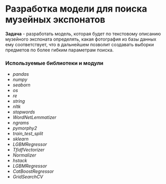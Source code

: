 # Разработка модели для поиска музейных экспонатов


**Задача** - разработать модель, которая будет по текстовому описанию музейного экспоната определять, какая фотография из базы данных ему соответствует, что в дальнейшем позволит создавать выборки предметов по более гибким параметрам поиска.

### **Используемые библиотеки и модули**
 - *pandas*
 - *numpy*
 - *seaborn*
 - *os*
 - *re*
 - *string*
 - *nltk*
 - *stopwords*
 - *WordNetLemmatizer*
 - *ngrams*
 - *pymorphy2*
 - *train_test_split*
 - *sklearn*
 - *LGBMRegressor*
 - *TfidfVectorizer*
 - *Normalizer*
 - *hstack*
 - *LGBMRegressor*
 - *CatBoostRegressor*
 - *GridSearchCV*
